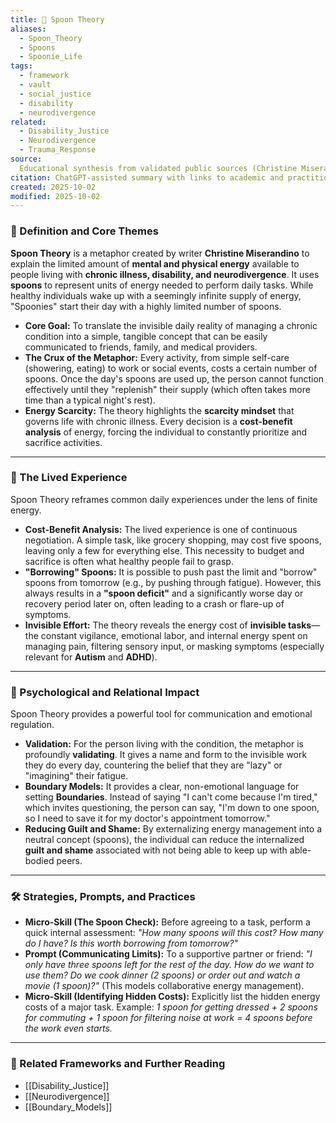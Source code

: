 ```yaml
---
title: 🥄 Spoon Theory
aliases:
  - Spoon_Theory
  - Spoons
  - Spoonie_Life
tags:
  - framework
  - vault
  - social_justice
  - disability
  - neurodivergence
related:
  - Disability_Justice
  - Neurodivergence
  - Trauma_Response
source:
  Educational synthesis from validated public sources (Christine Miserandino's model)
citation: ChatGPT-assisted summary with links to academic and practitioner materials
created: 2025-10-02
modified: 2025-10-02
---
```


<!-- @format -->

### 🧩 Definition and Core Themes

**Spoon Theory** is a metaphor created by writer **Christine Miserandino** to explain
the limited amount of **mental and physical energy** available to people living with
**chronic illness, disability, and neurodivergence**. It uses **spoons** to represent
units of energy needed to perform daily tasks. While healthy individuals wake up with a
seemingly infinite supply of energy, "Spoonies" start their day with a highly limited
number of spoons.

- **Core Goal:** To translate the invisible daily reality of managing a chronic
  condition into a simple, tangible concept that can be easily communicated to friends,
  family, and medical providers.
- **The Crux of the Metaphor:** Every activity, from simple self-care (showering,
  eating) to work or social events, costs a certain number of spoons. Once the day's
  spoons are used up, the person cannot function effectively until they "replenish"
  their supply (which often takes more time than a typical night's rest).
- **Energy Scarcity:** The theory highlights the **scarcity mindset** that governs life
  with chronic illness. Every decision is a **cost-benefit analysis** of energy, forcing
  the individual to constantly prioritize and sacrifice activities.

---

### 🌿 The Lived Experience

Spoon Theory reframes common daily experiences under the lens of finite energy.

- **Cost-Benefit Analysis:** The lived experience is one of continuous negotiation. A
  simple task, like grocery shopping, may cost five spoons, leaving only a few for
  everything else. This necessity to budget and sacrifice is often what healthy people
  fail to grasp.
- **"Borrowing" Spoons:** It is possible to push past the limit and "borrow" spoons from
  tomorrow (e.g., by pushing through fatigue). However, this always results in a
  **"spoon deficit"** and a significantly worse day or recovery period later on, often
  leading to a crash or flare-up of symptoms.
- **Invisible Effort:** The theory reveals the energy cost of **invisible tasks**—the
  constant vigilance, emotional labor, and internal energy spent on managing pain,
  filtering sensory input, or masking symptoms (especially relevant for **Autism** and
  **ADHD**).

---

### 🧠 Psychological and Relational Impact

Spoon Theory provides a powerful tool for communication and emotional regulation.

- **Validation:** For the person living with the condition, the metaphor is profoundly
  **validating**. It gives a name and form to the invisible work they do every day,
  countering the belief that they are "lazy" or "imagining" their fatigue.
- **Boundary Models:** It provides a clear, non-emotional language for setting
  **Boundaries**. Instead of saying "I can't come because I'm tired," which invites
  questioning, the person can say, "I'm down to one spoon, so I need to save it for my
  doctor's appointment tomorrow."
- **Reducing Guilt and Shame:** By externalizing energy management into a neutral
  concept (spoons), the individual can reduce the internalized **guilt and shame**
  associated with not being able to keep up with able-bodied peers.

---

### 🛠️ Strategies, Prompts, and Practices

- **Micro-Skill (The Spoon Check):** Before agreeing to a task, perform a quick internal
  assessment: _"How many spoons will this cost? How many do I have? Is this worth
  borrowing from tomorrow?"_
- **Prompt (Communicating Limits):** To a supportive partner or friend: _"I only have
  three spoons left for the rest of the day. How do we want to use them? Do we cook
  dinner (2 spoons) or order out and watch a movie (1 spoon)?"_ (This models
  collaborative energy management).
- **Micro-Skill (Identifying Hidden Costs):** Explicitly list the hidden energy costs of
  a major task. Example: _1 spoon for getting dressed + 2 spoons for commuting + 1 spoon
  for filtering noise at work = 4 spoons before the work even starts._

---

### 🔗 Related Frameworks and Further Reading

- [[Disability_Justice]]
- [[Neurodivergence]]
- [[Boundary_Models]]
